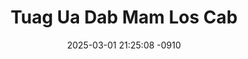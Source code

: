 ---
layout: movie-video-data
date: 2025-03-01 21:25:08 -0910
categories: movie

# Site Attributes
title: "Tuag Ua Dab Mam Los Cab"
permalink: "/movie/Tuag_Ua_Dab_Mam_Los_Cab"

# Movie Attributes
synopsis: "Daim movie no ua txog ib nkawm nkauj nraug uas sib hlub heev tias sis cov laus tsis pub sib yuav yog li ntawv tus ntxhais thaij li mus dai tuag lawm. Tiam sis thaum nkawv ua neej nyob nkawv tau haus ntshav tes ua ke tias ciaj tuag los tiam no nkawv yuav tsum nyob ua ke xwb. Txawm tus hluas nkauj tuag lawm los nkawv tseem sib nco heev tus ntxhais los yeej rov los nrog tus tub nyob tas li thiab. Niam txiv kwv tij neej tsa yuav daim no mus saib, nws yog ib daim uas ua tau zoo saib, tu siab, txaus ntshai thiab lom zem heev. "
producer: "Kou Thao, Dao Xiong"
director: "Teem Xyooj"
writer: ""
video_link: "https://youtu.be/DVgMOrf_0os?si=0yrc6M-VW8Hh3abY"
genre: "Horror Comedy"
year: "2014"
release_type: "DVD"
storage: "Center for Hmong Studies"
thumbnail: "/assets/images/movie_thumbnails/Tuag Ua Dab Mam Los Cab.jpeg"
publishing_company: "Hmong International Films"

# Sequels + Parts
base_movie: ""
total_parts: 
sequel: ""

# Movie Cast
cast:
- name: "Teem Xyooj"
- name: "Hli Vang"
- name: "Nplaim Yaj"
- name: "Ntxawm Lauj"
- name: "Fav Maiv Hawj"
- name: "Tiaj Yaj"
- name: "Tshas Mib"
- name: "Ntxhaoo Lis"
---